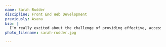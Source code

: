 ```yaml
---
name: Sarah Rudder
discipline: Front End Web Development
previously: Asana
bio: |
  I’m really excited about the challenge of providing effective, accessible services for an entire community, and dealing thoughtfully with the needs of users on both sides of the counter. I like being at the intersection of tooling (web development and process) and communication (UX and content strategy).
photo_filename: sarah-rudder.jpg

---
```

